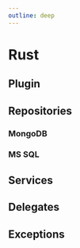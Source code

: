 ```yaml
---
outline: deep
---
```


# Rust
## Plugin
## Repositories	
### MongoDB
### MS SQL
## Services
## Delegates
## Exceptions